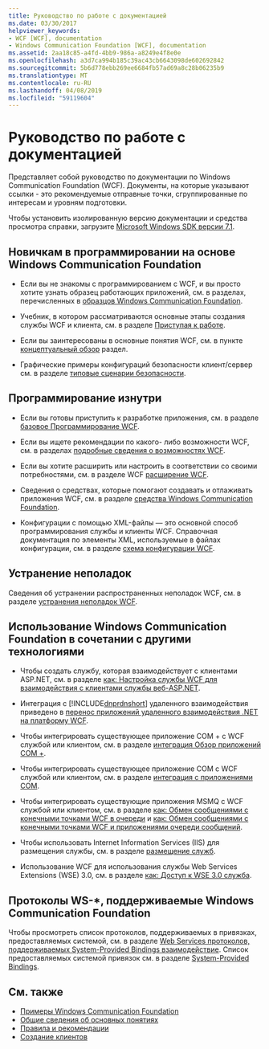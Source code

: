 ```yaml
---
title: Руководство по работе с документацией
ms.date: 03/30/2017
helpviewer_keywords:
- WCF [WCF], documentation
- Windows Communication Foundation [WCF], documentation
ms.assetid: 2aa18c85-a4fd-4bb9-986a-a8249e4f8e0e
ms.openlocfilehash: a3d7ca994b185c39ac43cb6643098de602692842
ms.sourcegitcommit: 5b6d778ebb269ee6684fb57ad69a8c28b06235b9
ms.translationtype: MT
ms.contentlocale: ru-RU
ms.lasthandoff: 04/08/2019
ms.locfileid: "59119604"
---
```

# <a name="guide-to-the-documentation"></a>Руководство по работе с документацией
Представляет собой руководство по документации по Windows Communication Foundation (WCF). Документы, на которые указывают ссылки - это рекомендуемые отправные точки, сгруппированные по интересам и уровням подготовки.  
  
 Чтобы установить изолированную версию документации и средства просмотра справки, загрузите [Microsoft Windows SDK версии 7.1](https://go.microsoft.com/fwlink/?LinkID=194146&clcid=0x409).  
  
## <a name="new-to-windows-communication-foundation-programming"></a>Новичкам в программировании на основе Windows Communication Foundation  
  
-   Если вы не знакомы с программированием с WCF, и вы просто хотите узнать образец работающих приложений, см. в разделах, перечисленных в [образцов Windows Communication Foundation](../../../docs/framework/wcf/samples/index.md).  
  
-   Учебник, в котором рассматриваются основные этапы создания службы WCF и клиента, см. в разделе [Приступая к работе](../../../docs/framework/wcf/getting-started-tutorial.md).  
  
-   Если вы заинтересованы в основные понятия WCF, см. в пункте [концептуальный обзор](../../../docs/framework/wcf/conceptual-overview.md) раздел.  
  
-   Графические примеры конфигураций безопасности клиент/сервер см. в разделе [типовые сценарии безопасности](../../../docs/framework/wcf/feature-details/common-security-scenarios.md).  
  
## <a name="programming-in-depth"></a>Программирование изнутри  
  
-   Если вы готовы приступить к разработке приложения, см. в разделе [базовое Программирование WCF](../../../docs/framework/wcf/basic-wcf-programming.md).  
  
-   Если вы ищете рекомендации по какого- либо возможности WCF, см. в разделах [подробные сведения о возможностях WCF](../../../docs/framework/wcf/feature-details/index.md).  
  
-   Если вы хотите расширить или настроить в соответствии со своими потребностями, см. в разделе WCF [расширение WCF](../../../docs/framework/wcf/extending/index.md).  
  
-   Сведения о средствах, которые помогают создавать и отлаживать приложения WCF, см. в разделе [средства Windows Communication Foundation](../../../docs/framework/wcf/tools.md).  
  
-   Конфигурации с помощью XML-файлы — это основной способ программирования службы и клиенты WCF. Справочная документация по элементы XML, используемые в файлах конфигурации, см. в разделе [схема конфигурации WCF](../../../docs/framework/configure-apps/file-schema/wcf/index.md).  
  
## <a name="troubleshooting"></a>Устранение неполадок  
 Сведения об устранении распространенных неполадок WCF, см. в разделе [устранения неполадок WCF](../../../docs/framework/wcf/wcf-troubleshooting-quickstart.md).  
  
## <a name="using-windows-communication-foundation-with-other-technologies"></a>Использование Windows Communication Foundation в сочетании с другими технологиями  
  
-   Чтобы создать службу, которая взаимодействует с клиентами ASP.NET, см. в разделе [как: Настройка службы WCF для взаимодействия с клиентами службы веб-ASP.NET](../../../docs/framework/wcf/feature-details/config-wcf-service-with-aspnet-web-service.md).  
  
-   Интеграция с [!INCLUDE[dnprdnshort](../../../includes/dnprdnshort-md.md)] удаленного взаимодействия приведено в [перенос приложений удаленного взаимодействия .NET на платформу WCF](../../../docs/framework/wcf/feature-details/migrating-net-remoting-applications-to-wcf.md).  
  
-   Чтобы интегрировать существующее приложение COM + с WCF службой или клиентом, см. в разделе [интеграция Обзор приложений COM +](../../../docs/framework/wcf/feature-details/integrating-with-com-plus-applications-overview.md).  
  
-   Чтобы интегрировать существующее приложение COM с WCF службой или клиентом, см. в разделе [интеграция с приложениями COM](../../../docs/framework/wcf/feature-details/integrating-with-com-applications.md).  
  
-   Чтобы интегрировать существующие приложения MSMQ с WCF службой или клиентом, см. в разделе [как: Обмен сообщениями с конечными точками WCF в очереди](../../../docs/framework/wcf/feature-details/how-to-exchange-queued-messages-with-wcf-endpoints.md) и [как: Обмен сообщениями с конечными точками WCF и приложениями очереди сообщений](../../../docs/framework/wcf/feature-details/how-to-exchange-messages-with-wcf-endpoints-and-message-queuing-applications.md).  
  
-   Чтобы использовать Internet Information Services (IIS) для размещения службы, см. в разделе [размещение служб](../../../docs/framework/wcf/hosting-services.md).  
  
-   Использование WCF для использования службы Web Services Extensions (WSE) 3.0, см. в разделе [как: Доступ к WSE 3.0 служба](../../../docs/framework/wcf/feature-details/how-to-access-a-wse-3-0-service-with-a-wcf-client.md).  
  
## <a name="ws--protocols-supported-in-windows-communication-foundation"></a>Протоколы WS-*, поддерживаемые Windows Communication Foundation  
 Чтобы просмотреть список протоколов, поддерживаемых в привязках, предоставляемых системой, см. в разделе [Web Services протоколов, поддерживаемых System-Provided Bindings взаимодействие](../../../docs/framework/wcf/feature-details/web-services-protocols-supported-by-system-provided-interoperability-bindings.md). Список предоставляемых системой привязок см. в разделе [System-Provided Bindings](../../../docs/framework/wcf/system-provided-bindings.md).  
  
## <a name="see-also"></a>См. также

- [Примеры Windows Communication Foundation](../../../docs/framework/wcf/samples/index.md)
- [Общие сведения об основных понятиях](../../../docs/framework/wcf/conceptual-overview.md)
- [Правила и рекомендации](../../../docs/framework/wcf/guidelines-and-best-practices.md)
- [Создание клиентов](../../../docs/framework/wcf/building-clients.md)
